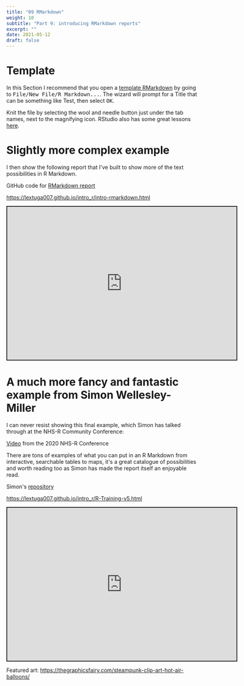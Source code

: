 ```yaml
---
title: "09 RMarkdown"
weight: 10
subtitle: "Part 9: introducing RMarkdown reports"
excerpt: ""
date: 2021-05-12
draft: false
---
```


# Template

In this Section I recommend that you open a [template RMarkdown](https://rmarkdown.rstudio.com/articles_intro.html) by going to <kbd> File/New File/R Markdown...</kbd>. The wizard will prompt for a Title that can be something like Test, then select <kbd>OK</kbd>.

Knit the file by selecting the wool and needle button just under the tab names, next to the magnifying icon. RStudio also has some great lessons [here](https://rmarkdown.rstudio.com/lesson-1.html).

# Slightly more complex example

I then show the following report that I've built to show more of the text possibilities in R Markdown.

<i class="fab fa-github"></i> GitHub code for [RMarkdown report](https://github.com/Lextuga007/intro_r/blob/feature_conversion/intro-rmarkdown.Rmd)

https://lextuga007.github.io/intro_r/intro-rmarkdown.html

<iframe src="https://lextuga007.github.io/intro_r/intro-rmarkdown.html" width="600" height="400" style="border:2px solid currentColor;" loading="lazy" allowfullscreen></iframe> <script>fitvids('.shareagain', {players: 'iframe'});</script>

# A much more fancy and fantastic example from Simon Wellesley-Miller

I can never resist showing this final example, which Simon has talked through at the NHS-R Community Conference:

<i class="fab fa-youtube"></i> [Video](https://www.youtube.com/watch?v=VATINtNWpH0) from the 2020 NHS-R Conference

There are tons of examples of what you can put in an R Markdown from interactive, searchable tables to maps, it's a great catalogue of possibilities and worth reading too as Simon has made the report itself an enjoyable read.

<i class="fab fa-github"></i> Simon's [repository](https://github.com/SimonW-M/Markdown)</br>

https://lextuga007.github.io/intro_r/R-Training-v5.html

<iframe src="https://lextuga007.github.io/intro_r/R-Training-v5.html" width="600" height="400" style="border:2px solid currentColor;" loading="lazy" allowfullscreen></iframe> <script>fitvids('.shareagain', {players: 'iframe'});</script>


Featured art: https://thegraphicsfairy.com/steampunk-clip-art-hot-air-balloons/
